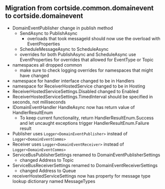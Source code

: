 ## Migration from cortside.common.domainevent to cortside.domainevent

- DomainEventPublisher change in publish method
  - SendAsync to PublishAsync
    - overloads that took messageId should now use the overload with EventProperties
  - ScheduleMessageAsync to ScheduleAsync
  - overrides for both PublishAsync and ScheduleAsync use EventProperties for overrides that allowed for EventType or Topic
- namespaces all dropped common
  - make sure to check logging overrides for namespaces that might have changed
- namespace for handler interface changed to be in Handlers
- namespace for ReceiverHostedService changed to be in Hosting
- ReceiverHostedServiceSettings.Disabled changed to Enabled
- ReceiverHostedServiceSettings.TimedInterval should be specified in seconds, not milliseconds
- IDomainEventHandler HandleAsync now has return value of HandlerResultEnum
  - To keep current functionality, return HandlerResultEnum.Success and let uncaught exceptions trigger HandlerResultEnum.Failure result
- Publisher uses `Logger<DomainEventPublisher>` instead of `Logger<DomainEventComms>`
- Receiver uses `Logger<DomainEventReceiver>` instead of `Logger<DomainEventComms>`
- ServiceBusPublisherSettings renamed to DomainEventPublisherSettings
  - changed Address to Topic
- ServiceBusReceiverSettings renamed to DomainEventReceiverSettings
  - changed Address to Queue
- receiverHostedServiceSettings now has property for message type lookup dictionary named MessageTypes
